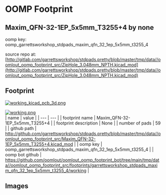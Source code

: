 # OOMP Footprint  
## Maxim_QFN-32-1EP_5x5mm_T3255+4  by none  
  
oomp key: oomp_garrettsworkshop_stdpads_maxim_qfn_32_1ep_5x5mm_t3255_4  
  
source repo at: [http://gitlab.com/garrettsworkshop/stdpads.pretty/blob/master/tmp/data//oomlout_oomp_footprint_src/ZipHole_3.048mm_NPTH.kicad_mod](http://gitlab.com/garrettsworkshop/stdpads.pretty/blob/master/tmp/data//oomlout_oomp_footprint_src/ZipHole_3.048mm_NPTH.kicad_mod)  
## Footprint  
  
[![working_kicad_pcb_3d.png](working_kicad_pcb_3d_600.png)](working_kicad_pcb_3d.png)  
  
[![working.png](working_600.png)](working.png)  
| name | value | 
| --- | --- | 
| footprint name | Maxim_QFN-32-1EP_5x5mm_T3255+4 | 
| footprint description | None | 
| number of pads | 59 | 
| github path | http://github.com/garrettsworkshop/stdpads.pretty/blob/master/tmp/data//oomlout_oomp_footprint_src/Maxim_QFN-32-1EP_5x5mm_T3255+4.kicad_mod | 
| oomp key | oomp_garrettsworkshop_stdpads_maxim_qfn_32_1ep_5x5mm_t3255_4 | 
| oomp bot github | https://github.com/oomlout/oomlout_oomp_footprint_bot/tree/main/tmp/data//oomlout_oomp_footprint_src/footprints/garrettsworkshop_stdpads_maxim_qfn_32_1ep_5x5mm_t3255_4/working | 
## Images  
